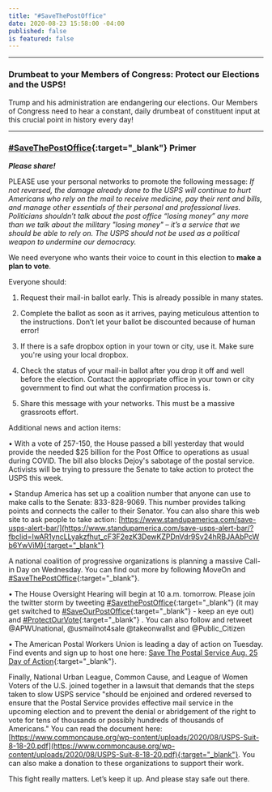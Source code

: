 ```yaml
---
title: "#SaveThePostOffice"
date: 2020-08-23 15:58:00 -04:00
published: false
is featured: false
---
```


---

### Drumbeat to your Members of Congress: Protect our Elections and the USPS!

Trump and his administration are endangering our elections. Our Members of Congress need to hear a constant, daily drumbeat of constituent input at this crucial point in history every day!

---

### [#SaveThePostOffice](https://www.facebook.com/hashtag/savethepostoffice?__eep__=6&source=feed_text&epa=HASHTAG){:target="_blank"} Primer

***Please share!***

PLEASE use your personal networks to promote the following message: *If not reversed, the damage already done to the USPS will continue to hurt Americans who rely on the mail to receive medicine, pay their rent and bills, and manage other essentials of their personal and professional lives. Politicians shouldn’t talk about the post office “losing money” any more than we talk about the military "losing money" – it’s a service that we should be able to rely on. The USPS should not be used as a political weapon to undermine our democracy.*

We need everyone who wants their voice to count in this election to **make a plan to vote**. 

Everyone should:  

1. Request their mail-in ballot early. This is already possible in many states.

2. Complete the ballot as soon as it arrives, paying meticulous attention to the instructions. Don’t let your ballot be discounted because of human error!

3. If there is a safe dropbox option in your town or city, use it. Make sure you're using your local dropbox.

4. Check the status of your mail-in ballot after you drop it off and well before the election. Contact the appropriate office in your town or city government to find out what the confirmation process is.

5. Share this message with your networks. This must be a massive grassroots effort.

Additional news and action items:

• With a vote of 257-150, the House passed a bill yesterday that would provide the needed $25 billion for the Post Office to operations as usual during COVID. The bill also blocks Dejoy's sabotage of the postal service. Activists will be trying to pressure the Senate to take action to protect the USPS this week.

• Standup America has set up a coalition number that anyone can use to make calls to the Senate: 833-828-9069. This number provides talking points and connects the caller to their Senator. You can also share this web site to ask people to take action: [https://www.standupamerica.com/save-usps-alert-bar/](https://www.standupamerica.com/save-usps-alert-bar/?fbclid=IwAR1yncLLyakzfhut_cF3F2ezK3DewKZPDnVdr9Sv24hRBJAAbPcWb6YwViM){:target="_blank"}

A national coalition of progressive organizations is planning a massive Call-in Day on Wednesday. You can find out more by following MoveOn and [#SaveThePostOffice](https://www.facebook.com/hashtag/savethepostoffice?__eep__=6&source=feed_text&epa=HASHTAG){:target="_blank"}.

• The House Oversight Hearing will begin at 10 a.m. tomorrow. Please join the twitter storm by tweeting [#SavethePostOffice](https://www.facebook.com/hashtag/savethepostoffice?__eep__=6&source=feed_text&epa=HASHTAG){:target="_blank"} (it may get switched to [#SaveOurPostOffice](https://www.facebook.com/hashtag/saveourpostoffice?__eep__=6&source=feed_text&epa=HASHTAG){:target="_blank"} - keep an eye out) and [#ProtectOurVote](https://www.facebook.com/hashtag/protectourvote?__eep__=6&source=feed_text&epa=HASHTAG){:target="_blank"} . You can also follow and retweet @APWUnational, @usmailnot4sale @takeonwallst and @Public_Citizen

• The American Postal Workers Union is leading a day of action on Tuesday. Find events and sign up to host one here: [Save The Postal Service Aug. 25 Day of Action](https://actionnetwork.org/event_campaigns/save-the-postal-service-aug-25-day-of-action){:target="_blank"}.

Finally, National Urban League, Common Cause, and League of Women Voters of the U.S. joined together in a lawsuit that demands that the steps taken to slow USPS service "should be enjoined and ordered reversed to ensure that the Postal Service provides effective mail service in the upcoming election and to prevent the denial or abridgement of the right to vote for tens of thousands or possibly hundreds of thousands of Americans." You can read the document here: [https://www.commoncause.org/wp-content/uploads/2020/08/USPS-Suit-8-18-20.pdf](https://www.commoncause.org/wp-content/uploads/2020/08/USPS-Suit-8-18-20.pdf){:target="_blank"}. You can also make a donation to these organizations to support their work.

This fight really matters. Let’s keep it up. And please stay safe out there.